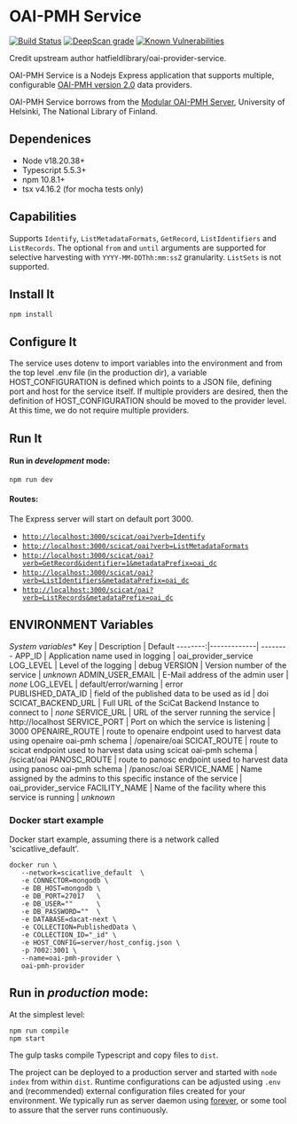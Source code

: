 # OAI-PMH Service

[![Build Status](https://github.com/SciCatProject/oai-provider-service/actions/workflows/ci.yml/badge.svg?branch=master)](https://github.com/SciCatProject/oai-provider-service/actions)
[![DeepScan grade](https://deepscan.io/api/teams/8394/projects/10552/branches/148053/badge/grade.svg)](https://deepscan.io/dashboard#view=project&tid=8394&pid=10552&bid=148053)
[![Known Vulnerabilities](https://snyk.io/test/github/SciCatProject/oai-provider-service/master/badge.svg?targetFile=package.json)](https://snyk.io/test/github/SciCatProject/oai-provider-service/master?targetFile=package.json)

Credit upstream author hatfieldlibrary/oai-provider-service.

OAI-PMH Service is a Nodejs Express application that supports multiple, configurable [OAI-PMH version 2.0](https://www.openarchives.org/OAI/openarchivesprotocol.html) data providers.

OAI-PMH Service borrows from the [Modular OAI-PMH Server](https://github.com/NatLibFi/oai-pmh-server), University of Helsinki, 
The National Library of Finland. 
 

## Dependenices

* Node v18.20.38+
* Typescript 5.5.3+
* npm 10.8.1+
* tsx v4.16.2 (for mocha tests only)

## Capabilities

Supports `Identify`, `ListMetadataFormats`, `GetRecord`, `ListIdentifiers` and `ListRecords`. The optional
`from` and `until` arguments are supported for selective harvesting with `YYYY-MM-DDThh:mm:ssZ` granularity.  `ListSets` is not supported.  

## Install It
```
npm install
```

## Configure It

The service uses dotenv to import variables into the environment and from the top level .env file (in the production dir), a variable HOST_CONFIGURATION is defined which points to a JSON file, defining port and host for the service itself. If multiple providers are desired, then the definition of HOST_CONFIGURATION should be moved to the provider level. At this time, we do not require multiple providers.

## Run It
#### Run in *development* mode:

```
npm run dev
```

#### Routes:

The Express server will start on default port 3000.  

* [`http://localhost:3000/scicat/oai?verb=Identify`](http://localhost:3000/scicat/oai?verb=Identify)
* [`http://localhost:3000/scicat/oai?verb=ListMetadataFormats`](http://localhost:3000/scicat/oai?verb=ListMetadataFormats)
* [`http://localhost:3000/scicat/oai?verb=GetRecord&identifier=1&metadataPrefix=oai_dc`](http://localhost:3000/scicat/oai?verb=GetRecord&identifier=1&metadataPrefix=oai_dc)
* [`http://localhost:3000/scicat/oai?verb=ListIdentifiers&metadataPrefix=oai_dc`](http://localhost:3000/scicat/oai?verb=ListIdentifiers&metadataPrefix=oai_dc)
* [`http://localhost:3000/scicat/oai?verb=ListRecords&metadataPrefix=oai_dc`](http://localhost:3000/scicat/oai?verb=ListRecords&metadataPrefix=oai_dc)


## ENVIRONMENT Variables

*System variables**
 Key | Description | Default
 --------:|-------------| --------
APP_ID | Application name used in logging | oai_provider_service
LOG_LEVEL | Level of the logging | debug
VERSION | Version number of the service | _unknown_
ADMIN_USER_EMAIL | E-Mail address of the admin user | _none_
LOG_LEVEL | default/error/warning | error  
PUBLISHED_DATA_ID | field of the published data to be used as id | doi
SCICAT_BACKEND_URL | Full URL of the SciCat Backend Instance to connect to | _none_
SERVICE_URL | URL of the server running the service | http://localhost 
SERVICE_PORT | Port on which the service is listening | 3000
OPENAIRE_ROUTE | route to openaire endpoint used to harvest data using openaire oai-pmh schema | /openaire/oai
SCICAT_ROUTE | route to scicat endpoint used to harvest data using scicat oai-pmh schema | /scicat/oai
PANOSC_ROUTE | route to panosc endpoint used to harvest data using panosc oai-pmh schema | /panosc/oai
SERVICE_NAME | Name assigned by the admins to this specific instance of the service | oai_provider_service
FACILITY_NAME | Name of the facility where this service is running | _unknown_


### Docker start example
Docker start example, assuming there is a network called
'scicatlive_default'.
```
docker run \
   --network=scicatlive_default  \
   -e CONNECTOR=mongodb \
   -e DB_HOST=mongodb \
   -e DB_PORT=27017   \
   -e DB_USER=""      \
   -e DB_PASSWORD=""  \
   -e DATABASE=dacat-next \
   -e COLLECTION=PublishedData \
   -e COLLECTION_ID="_id" \
   -e HOST_CONFIG=server/host_config.json \
   -p 7002:3001 \
   --name=oai-pmh-provider \
   oai-pmh-provider
```

## Run in *production* mode:

At the simplest level:
```
npm run compile
npm start
```

The gulp tasks compile Typescript and copy files to `dist`. 

The project can be deployed to a production server and started with `node index` from within `dist`. Runtime configurations
can be adjusted using `.env` and (recommended) external configuration files created for your environment. We typically run as server daemon using [forever](https://github.com/foreverjs/forever), or some tool 
to assure that the server runs continuously.  





